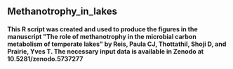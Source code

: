 ## Methanotrophy_in_lakes
#### This R script was created and used to produce the figures in the manuscript "The role of methanotrophy in the microbial carbon metabolism of temperate lakes" by Reis, Paula CJ, Thottathil, Shoji D, and Prairie, Yves T. The necessary input data is available in Zenodo at 10.5281/zenodo.5737277
